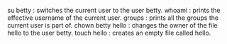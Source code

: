 su betty :  switches the current user to the user betty.
whoami : prints the effective username of the current user.
groups : prints all the groups the current user is part of.
chown betty hello  :  changes the owner of the file hello to the user betty.
touch hello :  creates an empty file called hello.
